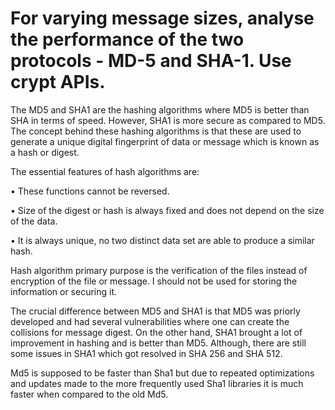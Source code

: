 # For varying message sizes, analyse the performance of the two protocols - MD-5 and SHA-1. Use crypt APIs.

The MD5 and SHA1 are the hashing algorithms where MD5 is better than SHA in terms of speed. However, SHA1 is more secure as compared to MD5. The concept behind these hashing algorithms is that these are used to generate a unique digital fingerprint of data or message which is known as a hash or digest.

The essential features of hash algorithms are:

•	These functions cannot be reversed.

•	Size of the digest or hash is always fixed and does not depend on the size of the data.

•	It is always unique, no two distinct data set are able to produce a similar hash.

Hash algorithm primary purpose is the verification of the files instead of encryption of the file or message. I should not be used for storing the information or securing it.

The crucial difference between MD5 and SHA1 is that MD5 was priorly developed and had several vulnerabilities where one can create the collisions for message digest. On the other hand, SHA1 brought a lot of improvement in hashing and is better than MD5. Although, there are still some issues in SHA1 which got resolved in SHA 256 and SHA 512.

Md5 is supposed to be faster than Sha1 but due to repeated optimizations and updates made to the more frequently used Sha1 libraries it is much faster when compared to the old Md5.

